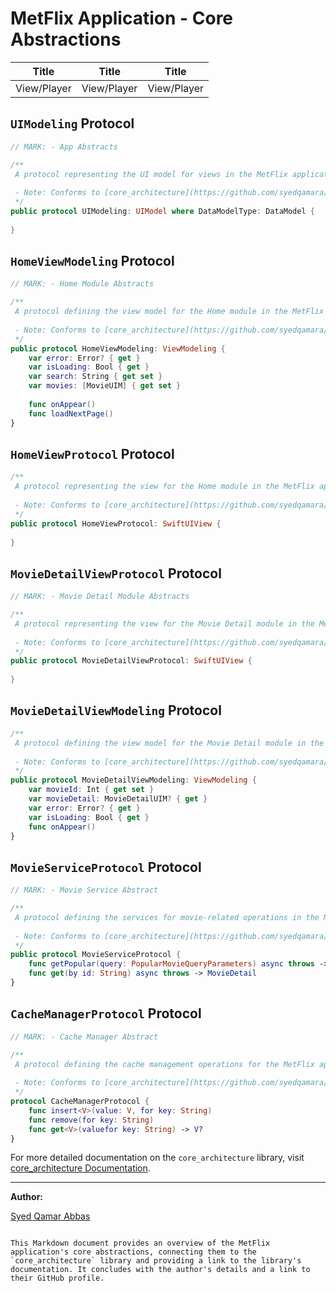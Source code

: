 # MetFlix Application - Core Abstractions

| Title | Title | Title |
|-------|-------|-------|
| View/Player   | View/Player   | View/Player   |

## `UIModeling` Protocol

```swift
// MARK: - App Abstracts

/**
 A protocol representing the UI model for views in the MetFlix application.
 
 - Note: Conforms to [core_architecture](https://github.com/syedqamara/core_architecture)'s `UIModel` protocol with associated type `DataModelType` restricted to `DataModel`.
 */
public protocol UIModeling: UIModel where DataModelType: DataModel {
    
}
```
## `HomeViewModeling` Protocol

```swift
// MARK: - Home Module Abstracts

/**
 A protocol defining the view model for the Home module in the MetFlix application.
 
 - Note: Conforms to [core_architecture](https://github.com/syedqamara/core_architecture)'s `ViewModeling` protocol.
 */
public protocol HomeViewModeling: ViewModeling {
    var error: Error? { get }
    var isLoading: Bool { get }
    var search: String { get set }
    var movies: [MovieUIM] { get set }
    
    func onAppear()
    func loadNextPage()
}
```

## `HomeViewProtocol` Protocol

```swift
/**
 A protocol representing the view for the Home module in the MetFlix application.
 
 - Note: Conforms to [core_architecture](https://github.com/syedqamara/core_architecture)'s `SwiftUIView` protocol.
 */
public protocol HomeViewProtocol: SwiftUIView {
    
}
```

## `MovieDetailViewProtocol` Protocol

```swift
// MARK: - Movie Detail Module Abstracts

/**
 A protocol representing the view for the Movie Detail module in the MetFlix application.
 
 - Note: Conforms to [core_architecture](https://github.com/syedqamara/core_architecture)'s `SwiftUIView` protocol.
 */
public protocol MovieDetailViewProtocol: SwiftUIView {
    
}
```

## `MovieDetailViewModeling` Protocol

```swift
/**
 A protocol defining the view model for the Movie Detail module in the MetFlix application.
 
 - Note: Conforms to [core_architecture](https://github.com/syedqamara/core_architecture)'s `ViewModeling` protocol.
 */
public protocol MovieDetailViewModeling: ViewModeling {
    var movieId: Int { get set }
    var movieDetail: MovieDetailUIM? { get }
    var error: Error? { get }
    var isLoading: Bool { get }
    func onAppear()
}
```

## `MovieServiceProtocol` Protocol

```swift
// MARK: - Movie Service Abstract

/**
 A protocol defining the services for movie-related operations in the MetFlix application.
 
 - Note: Conforms to [core_architecture](https://github.com/syedqamara/core_architecture)'s service protocol with asynchronous methods.
 */
public protocol MovieServiceProtocol {
    func getPopular(query: PopularMovieQueryParameters) async throws -> PaginatedResult<Movie>
    func get(by id: String) async throws -> MovieDetail
}
```

## `CacheManagerProtocol` Protocol

```swift
// MARK: - Cache Manager Abstract

/**
 A protocol defining the cache management operations for the MetFlix application.
 
 - Note: Conforms to [core_architecture](https://github.com/syedqamara/core_architecture)'s cache manager protocol.
 */
protocol CacheManagerProtocol {
    func insert<V>(value: V, for key: String)
    func remove(for key: String)
    func get<V>(valuefor key: String) -> V?
}
```

For more detailed documentation on the `core_architecture` library, visit [core_architecture Documentation](https://github.com/syedqamara/core_architecture).

---

**Author:**

[Syed Qamar Abbas](https://github.com/syedqamara)
```

This Markdown document provides an overview of the MetFlix application's core abstractions, connecting them to the `core_architecture` library and providing a link to the library's documentation. It concludes with the author's details and a link to their GitHub profile.
